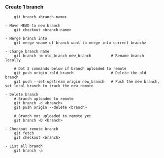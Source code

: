 ### Create 1 branch	

```
	git branch <branch-name>
```

	- Move HEAD to new branch
		git checkout <branch-name>

	- Merge branch into
		git merge <name of branch want to merge into current branch>

	- Change branch name
		git branch -m old_branch new_branch         # Rename branch locally  

		# Dot 2 commands below if branch uploaded to remote  
		git push origin :old_branch                 # Delete the old branch    
		git push --set-upstream origin new_branch   # Push the new branch, set local branch to track the new remote

	- Delete branch
    	# Branch uploaded to remote
    	git branch -d <branch>
     	git push origin --delete <branch>

     	# Branch not uploaded to remote yet
     	git branch -D <branch>

	- Checkout remote branch
		git fetch
		git checkout <branch>

	- List all branch 
		git branch -a